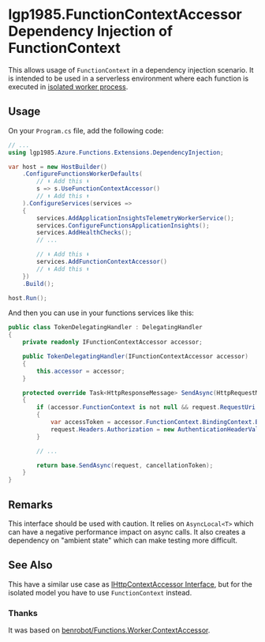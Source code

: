 ﻿# lgp1985.FunctionContextAccessor Dependency Injection of FunctionContext
This allows usage of `FunctionContext` in a dependency injection scenario. It is intended to be used in a serverless environment where each function is executed in [isolated worker process](https://learn.microsoft.com/azure/azure-functions/dotnet-isolated-process-guide).

## Usage
On your `Program.cs` file, add the following code:
```csharp
// ...
using lgp1985.Azure.Functions.Extensions.DependencyInjection;

var host = new HostBuilder()
    .ConfigureFunctionsWorkerDefaults(
        // ⬇️ Add this ⬇️
        s => s.UseFunctionContextAccessor()
        // ⬆️ Add this ⬆️
    ).ConfigureServices(services =>
    {
        services.AddApplicationInsightsTelemetryWorkerService();
        services.ConfigureFunctionsApplicationInsights();
        services.AddHealthChecks();
        // ...

        // ⬇️ Add this ⬇️
        services.AddFunctionContextAccessor()
        // ⬆️ Add this ⬆️
    })
    .Build();

host.Run();
```

And then you can use in your functions services like this:
```csharp
public class TokenDelegatingHandler : DelegatingHandler
{
    private readonly IFunctionContextAccessor accessor;

    public TokenDelegatingHandler(IFunctionContextAccessor accessor)
    {
        this.accessor = accessor;
    }

    protected override Task<HttpResponseMessage> SendAsync(HttpRequestMessage request, CancellationToken cancellationToken)
    {
        if (accessor.FunctionContext is not null && request.RequestUri.Segments.LastOrDefault() != "health")
        {
            var accessToken = accessor.FunctionContext.BindingContext.BindingData.FindInRequest(HttpRequestQueries.GetAuthorizationToken);
            request.Headers.Authorization = new AuthenticationHeaderValue(accessToken);
        }

        // ...

        return base.SendAsync(request, cancellationToken);
    }
}
```

## Remarks
This interface should be used with caution. It relies on `AsyncLocal<T>` which can have a negative performance impact on async calls. It also creates a dependency on "ambient state" which can make testing more difficult.

## See Also
This have a similar use case as [IHttpContextAccessor Interface](https://learn.microsoft.com/dotnet/api/microsoft.aspnetcore.http.ihttpcontextaccessor), but for the isolated model you have to use `FunctionContext` instead.

### Thanks
It was based on [benrobot/Functions.Worker.ContextAccessor](https://github.com/benrobot/Functions.Worker.ContextAccessor).